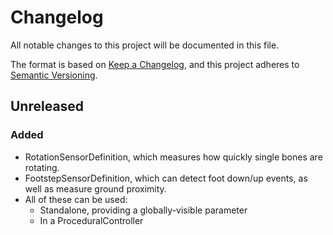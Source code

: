 # Changelog

All notable changes to this project will be documented in this file.

The format is based on [Keep a Changelog](https://keepachangelog.com/en/1.1.0/),
and this project adheres to [Semantic Versioning](https://semver.org/spec/v2.0.0.html).

## Unreleased

### Added

- RotationSensorDefinition, which measures how quickly single bones are rotating.
- FootstepSensorDefinition, which can detect foot down/up events, as well as measure ground proximity.
- All of these can be used:
  - Standalone, providing a globally-visible parameter
  - In a ProceduralController
